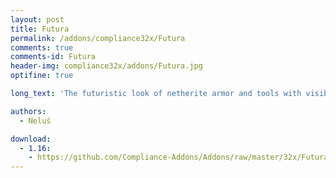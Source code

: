 ```yaml
---
layout: post
title: Futura
permalink: /addons/compliance32x/Futura
comments: true
comments-id: Futura
header-img: compliance32x/addons/Futura.jpg
optifine: true

long_text: 'The futuristic look of netherite armor and tools with visible enchants (max levels).<br>List of visible enchants:<ul><li>Sharpness</li><li>Fire Aspect</li><li>Efficency</li><li>Fortune</li><li>Silk Touch</li><li>Flame</li><li>Mending</li></ul><br><strong>Requires OptiFine Settings: Animated textures, Emissive texturse, Custom Item Textures (CIT)</strong>'

authors:
  - Neluś

download:
  - 1.16:
    - https://github.com/Compliance-Addons/Addons/raw/master/32x/Futura/Futura%201.16.zip
---
```

